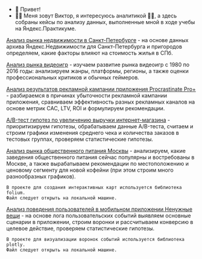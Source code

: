 - 👋 Привет!
- 🐱‍👓 Меня зовут Виктор, я интересуюсь аналитикой 🐱‍💻, а здесь собраны кейсы по анализу данных, выполненные мной в ходе учебы на Яндекс.Практикуме.

[Анализ рынка недвижимости в Санкт-Петербурге](https://github.com/shohirev/data-analysis-cases/blob/498fee3127ce94222e0ffb522b8bb1985861a29a/%D0%90%D0%BD%D0%B0%D0%BB%D0%B8%D0%B7%20%D1%80%D1%8B%D0%BD%D0%BA%D0%B0%20%D0%BD%D0%B5%D0%B4%D0%B2%D0%B8%D0%B6%D0%B8%D0%BC%D0%BE%D1%81%D1%82%D0%B8%20%D0%B2%20%D0%A1%D0%B0%D0%BD%D0%BA%D1%82-%D0%9F%D0%B5%D1%82%D0%B5%D1%80%D0%B1%D1%83%D1%80%D0%B3%D0%B5.ipynb) - на основе данных архива Яндекс.Недвижимости для Санкт-Петербурга и пригородов определяем, какие факторы влияют на стоимость жилья в СПб.

[Анализ рынка видеоигр](https://github.com/shohirev/data-analysis-cases/blob/01ae9309167a27fbf93fceb85161b0a926d4f15b/%D0%90%D0%BD%D0%B0%D0%BB%D0%B8%D0%B7%20%D1%80%D1%8B%D0%BD%D0%BA%D0%B0%20%D0%B2%D0%B8%D0%B4%D0%B5%D0%BE%D0%B8%D0%B3%D1%80.ipynb) - изучаем развитие рынка видеоигр с 1980 по 2016 годы: анализируем жанры, платформы, регионы, а также оценки профессиональных критиков и обычных геймеров.

[Анализ результатов рекламной кампании приложения Procrastinate Pro+](https://github.com/shohirev/data-analysis-cases/blob/01ae9309167a27fbf93fceb85161b0a926d4f15b/%D0%90%D0%BD%D0%B0%D0%BB%D0%B8%D0%B7%20%D1%80%D0%B5%D0%B7%D1%83%D0%BB%D1%8C%D1%82%D0%B0%D1%82%D0%BE%D0%B2%20%D1%80%D0%B5%D0%BA%D0%BB%D0%B0%D0%BC%D0%BD%D0%BE%D0%B9%20%D0%BA%D0%B0%D0%BC%D0%BF%D0%B0%D0%BD%D0%B8%D0%B8%20%D0%BF%D1%80%D0%B8%D0%BB%D0%BE%D0%B6%D0%B5%D0%BD%D0%B8%D1%8F%20Procrastinate%20Pro%2B.ipynb) -  разбираемся в причинах убыточности рекламной кампании приложения, сравниваем эффективность разных рекламных каналов на основе метрик CAC, LTV, ROI и формулируем рекомендации.

[A/B-тест гипотез по увеличению выручки интернет-магазина](https://github.com/shohirev/data-analysis-cases/blob/01ae9309167a27fbf93fceb85161b0a926d4f15b/AB-%D1%82%D0%B5%D1%81%D1%82%20%D0%B3%D0%B8%D0%BF%D0%BE%D1%82%D0%B5%D0%B7%20%D0%BF%D0%BE%20%D1%83%D0%B2%D0%B5%D0%BB%D0%B8%D1%87%D0%B5%D0%BD%D0%B8%D1%8E%20%D0%B2%D1%8B%D1%80%D1%83%D1%87%D0%BA%D0%B8%20%D0%B8%D0%BD%D1%82%D0%B5%D1%80%D0%BD%D0%B5%D1%82-%D0%BC%D0%B0%D0%B3%D0%B0%D0%B7%D0%B8%D0%BD%D0%B0.ipynb) - приоритизируем гипотезы, обрабатываем данные A/B-теста, считаем и строим графики изменения среднего чека и количества заказов в тестовых группах, проверяем статистические гипотезы.

[Анализ рынка общественного питания Москвы](https://github.com/shohirev/data-analysis-cases/blob/01ae9309167a27fbf93fceb85161b0a926d4f15b/%D0%90%D0%BD%D0%B0%D0%BB%D0%B8%D0%B7%20%D1%80%D1%8B%D0%BD%D0%BA%D0%B0%20%D0%B7%D0%B0%D0%B2%D0%B5%D0%B4%D0%B5%D0%BD%D0%B8%D0%B9%20%D0%BE%D0%B1%D1%89%D0%B5%D1%81%D1%82%D0%B2%D0%B5%D0%BD%D0%BD%D0%BE%D0%B3%D0%BE%20%D0%BF%D0%B8%D1%82%D0%B0%D0%BD%D0%B8%D1%8F%20%D0%9C%D0%BE%D1%81%D0%BA%D0%B2%D1%8B.ipynb) - анализируем, какие заведения общественного питания сейчас популярны и востребованы в Москве, а также вырабатываем рекомендации по местоположению и ценовому сегменту для новой кофейни (при этом строим много разнообразных графиков).

    В проекте для создания интерактивных карт используется библиотека folium.
    Файл следует открыть на локальной машине.

[Анализ поведения пользователей в мобильном приложении Ненужные вещи](https://github.com/shohirev/data-analysis-cases/blob/01ae9309167a27fbf93fceb85161b0a926d4f15b/%D0%90%D0%BD%D0%B0%D0%BB%D0%B8%D0%B7%20%D0%BF%D0%BE%D0%B2%D0%B5%D0%B4%D0%B5%D0%BD%D0%B8%D1%8F%20%D0%BF%D0%BE%D0%BB%D1%8C%D0%B7%D0%BE%D0%B2%D0%B0%D1%82%D0%B5%D0%BB%D0%B5%D0%B9%20%D0%B2%20%D0%BC%D0%BE%D0%B1%D0%B8%D0%BB%D1%8C%D0%BD%D0%BE%D0%BC%20%D0%BF%D1%80%D0%B8%D0%BB%D0%BE%D0%B6%D0%B5%D0%BD%D0%B8%D0%B8%20%D0%9D%D0%B5%D0%BD%D1%83%D0%B6%D0%BD%D1%8B%D0%B5%20%D0%B2%D0%B5%D1%89%D0%B8.ipynb) - на основе лога пользовательских событий выявляем основные сценарии в приложении, строим воронки и рассчитываем конверсию в целевое действие, проверяем статистические гипотезы.

    В проекте для визуализации воронок событий используется библиотека plotly.
    Файл следует открыть на локальной машине.

<!---
shohirev/shohirev is a ✨ special ✨ repository because its `README.md` (this file) appears on your GitHub profile.
You can click the Preview link to take a look at your changes.
--->
